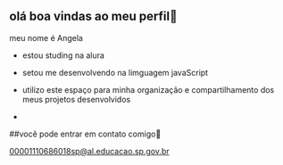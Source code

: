 ## olá boa vindas ao meu perfil🌻

meu nome é Angela 

- estou studing na alura
- setou me desenvolvendo na limguagem javaScript
- utilizo este espaço para minha organização e compartilhamento dos meus projetos desenvolvidos

- 
##você pode entrar em contato comigo📧

00001110686018sp@al.educacao.sp.gov.br
